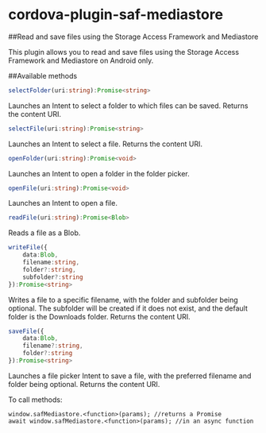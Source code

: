 # cordova-plugin-saf-mediastore

##Read and save files using the Storage Access Framework and Mediastore

This plugin allows you to read and save files using the Storage Access Framework and Mediastore on Android only.

##Available methods

```typescript
selectFolder(uri:string):Promise<string>
```
Launches an Intent to select a folder to which files can be saved. Returns the content URI.

```typescript
selectFile(uri:string):Promise<string>
```
Launches an Intent to select a file. Returns the content URI.

```typescript
openFolder(uri:string):Promise<void>
```
Launches an Intent to open a folder in the folder picker.

```typescript
openFile(uri:string):Promise<void>
```
Launches an Intent to open a file.

```typescript
readFile(uri:string):Promise<Blob>
```
Reads a file as a Blob.

```typescript
writeFile({
	data:Blob,
	filename:string,
	folder?:string,
	subfolder?:string
}):Promise<string>
```
Writes a file to a specific filename, with the folder and subfolder being optional. The subfolder will be created if it does not exist, and the default folder is the Downloads folder. Returns the content URI.

```typescript
saveFile({
	data:Blob,
	filename?:string,
	folder?:string
}):Promise<string>
```
Launches a file picker Intent to save a file, with the preferred filename and folder being optional. Returns the content URI.

To call methods:
```
window.safMediastore.<function>(params); //returns a Promise
await window.safMediastore.<function>(params); //in an async function